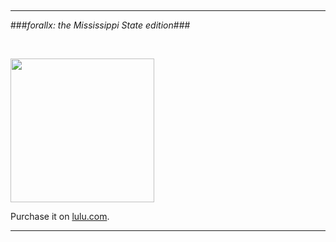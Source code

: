 
&nbsp;

---

###_forallx: the Mississippi State edition_###

&nbsp;

<img src="https://loighic.net/assets/img/forallx-msu-cover.jpg" width="230" />

Purchase it on [lulu.com](https://www.lulu.com/shop/gregory-johnson/forallx/paperback/product-4emmmj.html?page=1&pageSize=4).


---
